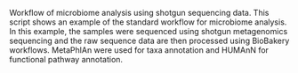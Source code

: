 Workflow of microbiome analysis using shotgun sequencing data. 
This script shows an example of the standard workflow for microbiome analysis. In this example, the samples were sequenced using shotgun metagenomics sequencing and the raw sequence data are then processed using BioBakery workflows. MetaPhlAn were used for taxa annotation and HUMAnN for functional pathway annotation. 
